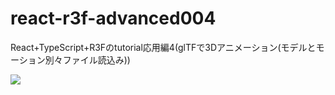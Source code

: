 # react-r3f-advanced004
React+TypeScript+R3Fのtutorial応用編4(glTFで3Dアニメーション(モデルとモーション別々ファイル読込み))

![](https://storage.googleapis.com/zenn-user-upload/b77b3c681d90-20240105.png)
